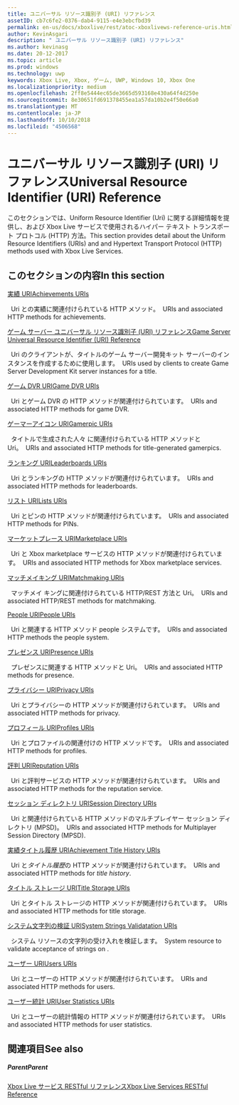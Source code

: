 ```yaml
---
title: ユニバーサル リソース識別子 (URI) リファレンス
assetID: cb7c6fe2-0376-dab4-9115-e4e3ebcfbd39
permalink: en-us/docs/xboxlive/rest/atoc-xboxlivews-reference-uris.html
author: KevinAsgari
description: " ユニバーサル リソース識別子 (URI) リファレンス"
ms.author: kevinasg
ms.date: 20-12-2017
ms.topic: article
ms.prod: windows
ms.technology: uwp
keywords: Xbox Live, Xbox, ゲーム, UWP, Windows 10, Xbox One
ms.localizationpriority: medium
ms.openlocfilehash: 2ff8e5444ec65de3665d593168e430a64f4d250e
ms.sourcegitcommit: 8e30651fd691378455ea1a57da10b2e4f50e66a0
ms.translationtype: MT
ms.contentlocale: ja-JP
ms.lasthandoff: 10/10/2018
ms.locfileid: "4506568"
---
```

# <a name="universal-resource-identifier-uri-reference"></a><span data-ttu-id="ccb9d-104">ユニバーサル リソース識別子 (URI) リファレンス</span><span class="sxs-lookup"><span data-stu-id="ccb9d-104">Universal Resource Identifier (URI) Reference</span></span>

<span data-ttu-id="ccb9d-105">このセクションでは、Uniform Resource Identifier (Uri) に関する詳細情報を提供し、および Xbox Live サービスで使用されるハイパー テキスト トランスポート プロトコル (HTTP) 方法。</span><span class="sxs-lookup"><span data-stu-id="ccb9d-105">This section provides detail about the Uniform Resource Identifiers (URIs) and and Hypertext Transport Protocol (HTTP) methods used with Xbox Live Services.</span></span>

<a id="ID4EAB"></a>


## <a name="in-this-section"></a><span data-ttu-id="ccb9d-106">このセクションの内容</span><span class="sxs-lookup"><span data-stu-id="ccb9d-106">In this section</span></span>

[<span data-ttu-id="ccb9d-107">実績 URI</span><span class="sxs-lookup"><span data-stu-id="ccb9d-107">Achievements URIs</span></span>](achievements/atoc-reference-achievementsv2.md)

<span data-ttu-id="ccb9d-108">&nbsp;&nbsp;Uri との実績に関連付けられている HTTP メソッド。</span><span class="sxs-lookup"><span data-stu-id="ccb9d-108">&nbsp;&nbsp;URIs and associated HTTP methods for achievements.</span></span>

[<span data-ttu-id="ccb9d-109">ゲーム サーバー ユニバーサル リソース識別子 (URI) リファレンス</span><span class="sxs-lookup"><span data-stu-id="ccb9d-109">Game Server Universal Resource Identifier (URI) Reference</span></span>](gsdk/atoc-gsdk-uri-reference.md)

<span data-ttu-id="ccb9d-110">&nbsp;&nbsp;Uri のクライアントが、タイトルのゲーム サーバー開発キット サーバーのインスタンスを作成するために使用します。</span><span class="sxs-lookup"><span data-stu-id="ccb9d-110">&nbsp;&nbsp;URIs used by clients to create Game Server Development Kit server instances for a title.</span></span>

[<span data-ttu-id="ccb9d-111">ゲーム DVR URI</span><span class="sxs-lookup"><span data-stu-id="ccb9d-111">Game DVR URIs</span></span>](dvr/atoc-reference-dvr.md)

<span data-ttu-id="ccb9d-112">&nbsp;&nbsp;Uri とゲーム DVR の HTTP メソッドが関連付けられています。</span><span class="sxs-lookup"><span data-stu-id="ccb9d-112">&nbsp;&nbsp;URIs and associated HTTP methods for game DVR.</span></span>

[<span data-ttu-id="ccb9d-113">ゲーマーアイコン URI</span><span class="sxs-lookup"><span data-stu-id="ccb9d-113">Gamerpic URIs</span></span>](gamerpic/atoc-reference-gamerpic.md)

<span data-ttu-id="ccb9d-114">&nbsp;&nbsp;タイトルで生成された人々 に関連付けられている HTTP メソッドと Uri。</span><span class="sxs-lookup"><span data-stu-id="ccb9d-114">&nbsp;&nbsp;URIs and associated HTTP methods for title-generated gamerpics.</span></span>

[<span data-ttu-id="ccb9d-115">ランキング URI</span><span class="sxs-lookup"><span data-stu-id="ccb9d-115">Leaderboards URIs</span></span>](leaderboard/atoc-reference-leaderboard.md)

<span data-ttu-id="ccb9d-116">&nbsp;&nbsp;Uri とランキングの HTTP メソッドが関連付けられています。</span><span class="sxs-lookup"><span data-stu-id="ccb9d-116">&nbsp;&nbsp;URIs and associated HTTP methods for leaderboards.</span></span>

[<span data-ttu-id="ccb9d-117">リスト URI</span><span class="sxs-lookup"><span data-stu-id="ccb9d-117">Lists URIs</span></span>](lists/atoc-reference-lists.md)

<span data-ttu-id="ccb9d-118">&nbsp;&nbsp;Uri とピンの HTTP メソッドが関連付けられています。</span><span class="sxs-lookup"><span data-stu-id="ccb9d-118">&nbsp;&nbsp;URIs and associated HTTP methods for PINs.</span></span>

[<span data-ttu-id="ccb9d-119">マーケットプレース URI</span><span class="sxs-lookup"><span data-stu-id="ccb9d-119">Marketplace URIs</span></span>](marketplace/atoc-reference-marketplace.md)

<span data-ttu-id="ccb9d-120">&nbsp;&nbsp;Uri と Xbox marketplace サービスの HTTP メソッドが関連付けられています。</span><span class="sxs-lookup"><span data-stu-id="ccb9d-120">&nbsp;&nbsp;URIs and associated HTTP methods for Xbox marketplace services.</span></span>

[<span data-ttu-id="ccb9d-121">マッチメイキング URI</span><span class="sxs-lookup"><span data-stu-id="ccb9d-121">Matchmaking URIs</span></span>](matchtickets/atoc-reference-matchtickets.md)

<span data-ttu-id="ccb9d-122">&nbsp;&nbsp;マッチメイ キングに関連付けられている HTTP/REST 方法と Uri。</span><span class="sxs-lookup"><span data-stu-id="ccb9d-122">&nbsp;&nbsp;URIs and associated HTTP/REST methods for matchmaking.</span></span>

[<span data-ttu-id="ccb9d-123">People URI</span><span class="sxs-lookup"><span data-stu-id="ccb9d-123">People URIs</span></span>](people/atoc-reference-people.md)

<span data-ttu-id="ccb9d-124">&nbsp;&nbsp;Uri と関連する HTTP メソッド people システムです。</span><span class="sxs-lookup"><span data-stu-id="ccb9d-124">&nbsp;&nbsp;URIs and associated HTTP methods the people system.</span></span>

[<span data-ttu-id="ccb9d-125">プレゼンス URI</span><span class="sxs-lookup"><span data-stu-id="ccb9d-125">Presence URIs</span></span>](presence/atoc-reference-presence.md)

<span data-ttu-id="ccb9d-126">&nbsp;&nbsp;プレゼンスに関連する HTTP メソッドと Uri。</span><span class="sxs-lookup"><span data-stu-id="ccb9d-126">&nbsp;&nbsp;URIs and associated HTTP methods for presence.</span></span>

[<span data-ttu-id="ccb9d-127">プライバシー URI</span><span class="sxs-lookup"><span data-stu-id="ccb9d-127">Privacy URIs</span></span>](privacy/atoc-reference-privacyv2.md)

<span data-ttu-id="ccb9d-128">&nbsp;&nbsp;Uri とプライバシーの HTTP メソッドが関連付けられています。</span><span class="sxs-lookup"><span data-stu-id="ccb9d-128">&nbsp;&nbsp;URIs and associated HTTP methods for privacy.</span></span>

[<span data-ttu-id="ccb9d-129">プロフィール URI</span><span class="sxs-lookup"><span data-stu-id="ccb9d-129">Profiles URIs</span></span>](profileV2/atoc-reference-profiles.md)

<span data-ttu-id="ccb9d-130">&nbsp;&nbsp;Uri とプロファイルの関連付けの HTTP メソッドです。</span><span class="sxs-lookup"><span data-stu-id="ccb9d-130">&nbsp;&nbsp;URIs and associated HTTP methods for profiles.</span></span>

[<span data-ttu-id="ccb9d-131">評判 URI</span><span class="sxs-lookup"><span data-stu-id="ccb9d-131">Reputation URIs</span></span>](reputation/atoc-reference-reputation.md)

<span data-ttu-id="ccb9d-132">&nbsp;&nbsp;Uri と評判サービスの HTTP メソッドが関連付けられています。</span><span class="sxs-lookup"><span data-stu-id="ccb9d-132">&nbsp;&nbsp;URIs and associated HTTP methods for the reputation service.</span></span>

[<span data-ttu-id="ccb9d-133">セッション ディレクトリ URI</span><span class="sxs-lookup"><span data-stu-id="ccb9d-133">Session Directory URIs</span></span>](sessiondirectory/atoc-reference-sessiondirectory.md)

<span data-ttu-id="ccb9d-134">&nbsp;&nbsp;Uri と関連付けられている HTTP メソッドのマルチプレイヤー セッション ディレクトリ (MPSD)。</span><span class="sxs-lookup"><span data-stu-id="ccb9d-134">&nbsp;&nbsp;URIs and associated HTTP methods for Multiplayer Session Directory (MPSD).</span></span>

[<span data-ttu-id="ccb9d-135">実績タイトル履歴 URI</span><span class="sxs-lookup"><span data-stu-id="ccb9d-135">Achievement Title History URIs</span></span>](titlehistory/atoc-reference-titlehistoryv2.md)

<span data-ttu-id="ccb9d-136">&nbsp;&nbsp;Uri と*タイトル履歴*の HTTP メソッドが関連付けられています。</span><span class="sxs-lookup"><span data-stu-id="ccb9d-136">&nbsp;&nbsp;URIs and associated HTTP methods for *title history*.</span></span>

[<span data-ttu-id="ccb9d-137">タイトル ストレージ URI</span><span class="sxs-lookup"><span data-stu-id="ccb9d-137">Title Storage URIs</span></span>](storage/atoc-reference-storagev2.md)

<span data-ttu-id="ccb9d-138">&nbsp;&nbsp;Uri とタイトル ストレージの HTTP メソッドが関連付けられています。</span><span class="sxs-lookup"><span data-stu-id="ccb9d-138">&nbsp;&nbsp;URIs and associated HTTP methods for title storage.</span></span>

[<span data-ttu-id="ccb9d-139">システム文字列の検証 URI</span><span class="sxs-lookup"><span data-stu-id="ccb9d-139">System Strings Validatation URIs</span></span>](stringserver/atoc-reference-systemstringsvalidate.md)

<span data-ttu-id="ccb9d-140">&nbsp;&nbsp;システム リソースの文字列の受け入れを検証します。</span><span class="sxs-lookup"><span data-stu-id="ccb9d-140">&nbsp;&nbsp;System resource to validate acceptance of strings on .</span></span>

[<span data-ttu-id="ccb9d-141">ユーザー URI</span><span class="sxs-lookup"><span data-stu-id="ccb9d-141">Users URIs</span></span>](users/atoc-reference-users.md)

<span data-ttu-id="ccb9d-142">&nbsp;&nbsp;Uri とユーザーの HTTP メソッドが関連付けられています。</span><span class="sxs-lookup"><span data-stu-id="ccb9d-142">&nbsp;&nbsp;URIs and associated HTTP methods for users.</span></span>

[<span data-ttu-id="ccb9d-143">ユーザー統計 URI</span><span class="sxs-lookup"><span data-stu-id="ccb9d-143">User Statistics URIs</span></span>](userstats/atoc-reference-userstats.md)

<span data-ttu-id="ccb9d-144">&nbsp;&nbsp;Uri とユーザーの統計情報の HTTP メソッドが関連付けられています。</span><span class="sxs-lookup"><span data-stu-id="ccb9d-144">&nbsp;&nbsp;URIs and associated HTTP methods for user statistics.</span></span>

<a id="ID4E5C"></a>


## <a name="see-also"></a><span data-ttu-id="ccb9d-145">関連項目</span><span class="sxs-lookup"><span data-stu-id="ccb9d-145">See also</span></span>

<a id="ID4EAD"></a>


##### <a name="parent"></a><span data-ttu-id="ccb9d-146">Parent</span><span class="sxs-lookup"><span data-stu-id="ccb9d-146">Parent</span></span>

[<span data-ttu-id="ccb9d-147">Xbox Live サービス RESTful リファレンス</span><span class="sxs-lookup"><span data-stu-id="ccb9d-147">Xbox Live Services RESTful Reference</span></span>](../atoc-xboxlivews-reference.md)
